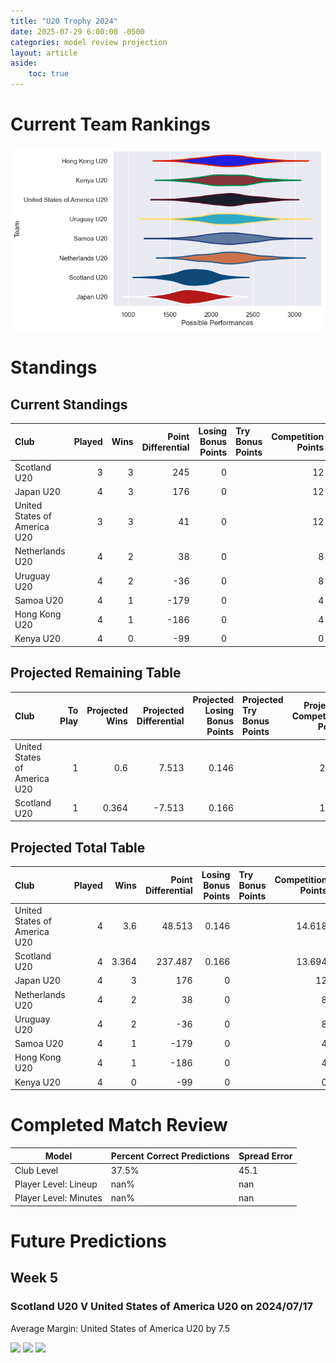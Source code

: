 ```yaml
---  
title: "U20 Trophy 2024"  
date: 2025-07-29 6:00:00 -0500  
categories: model review projection  
layout: article  
aside:  
    toc: true  
---
```

# Current Team Rankings


![Club Rankings](plots/rankings_U20_Trophy_2024.png)
# Standings

## Current Standings


| Club                         |   Played |   Wins |   Point Differential |   Losing Bonus Points | Try Bonus Points   |   Competition Points |
|:-----------------------------|---------:|-------:|---------------------:|----------------------:|:-------------------|---------------------:|
| Scotland U20                 |        3 |      3 |                  245 |                     0 |                    |                   12 |
| Japan U20                    |        4 |      3 |                  176 |                     0 |                    |                   12 |
| United States of America U20 |        3 |      3 |                   41 |                     0 |                    |                   12 |
| Netherlands U20              |        4 |      2 |                   38 |                     0 |                    |                    8 |
| Uruguay U20                  |        4 |      2 |                  -36 |                     0 |                    |                    8 |
| Samoa U20                    |        4 |      1 |                 -179 |                     0 |                    |                    4 |
| Hong Kong U20                |        4 |      1 |                 -186 |                     0 |                    |                    4 |
| Kenya U20                    |        4 |      0 |                  -99 |                     0 |                    |                    0 |



## Projected Remaining Table


| Club                         |   To Play |   Projected Wins |   Projected Differential |   Projected Losing Bonus Points | Projected Try Bonus Points   |   Projected Competition Points |
|:-----------------------------|----------:|-----------------:|-------------------------:|--------------------------------:|:-----------------------------|-------------------------------:|
| United States of America U20 |         1 |            0.6   |                    7.513 |                           0.146 |                              |                          2.618 |
| Scotland U20                 |         1 |            0.364 |                   -7.513 |                           0.166 |                              |                          1.694 |



## Projected Total Table


| Club                         |   Played |   Wins |   Point Differential |   Losing Bonus Points | Try Bonus Points   |   Competition Points |
|:-----------------------------|---------:|-------:|---------------------:|----------------------:|:-------------------|---------------------:|
| United States of America U20 |        4 |  3.6   |               48.513 |                 0.146 |                    |               14.618 |
| Scotland U20                 |        4 |  3.364 |              237.487 |                 0.166 |                    |               13.694 |
| Japan U20                    |        4 |  3     |              176     |                 0     |                    |               12     |
| Netherlands U20              |        4 |  2     |               38     |                 0     |                    |                8     |
| Uruguay U20                  |        4 |  2     |              -36     |                 0     |                    |                8     |
| Samoa U20                    |        4 |  1     |             -179     |                 0     |                    |                4     |
| Hong Kong U20                |        4 |  1     |             -186     |                 0     |                    |                4     |
| Kenya U20                    |        4 |  0     |              -99     |                 0     |                    |                0     |



# Completed Match Review


| Model | Percent Correct Predictions | Spread Error |
| ------ | ------ | ------ |
| Club Level | 37.5% | 45.1 |
| Player Level: Lineup | nan% | nan |
| Player Level: Minutes | nan% | nan |


# Future Predictions

## Week 5

### Scotland U20 V United States of America U20 on 2024/07/17


Average Margin: United States of America U20 by 7.5

<p float="left">
<img src="plots\2024-07-17-ScotlandU20_V_UnitedStatesofAmericaU20_performances.png" width="32%" />
<img src="plots\2024-07-17-ScotlandU20_V_UnitedStatesofAmericaU20_resultbar.png" width="32%" />
<img src="plots\2024-07-17-ScotlandU20_V_UnitedStatesofAmericaU20_spreads.png" width="32%" />
</p>
